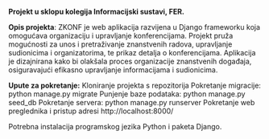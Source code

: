 **Projekt u sklopu kolegija Informacijski sustavi, FER.**


**Opis projekta**: 
ZKONF je web aplikacija razvijena u Django frameworku koja omogućava organizaciju i upravljanje konferencijama. 
Projekt pruža mogućnosti za unos i pretraživanje znanstvenih radova, upravljanje sudionicima i organizatorima, te prikaz detalja o konferencijama. 
Aplikacija je dizajnirana kako bi olakšala proces organizacije znanstvenih događaja, osiguravajući efikasno upravljanje informacijama i sudionicima.

**Upute za pokretanje:**
Kloniranje projekta s repozitorija
Pokretanje migracije: python manage.py migrate
Punjenje baze podataka: python manage.py seed_db
Pokretanje servera: python manage.py runserver
Pokretanje web preglednika i pristup adresi http://localhost:8000/

Potrebna instalacija programskog jezika Python i paketa Django.
